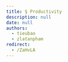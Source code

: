 ```yaml
---
title: § Productivity
description: null
date: null
authors:
  - tieubao
  - zlatanpham
redirect:
  - /ZaHvLA
---
```

